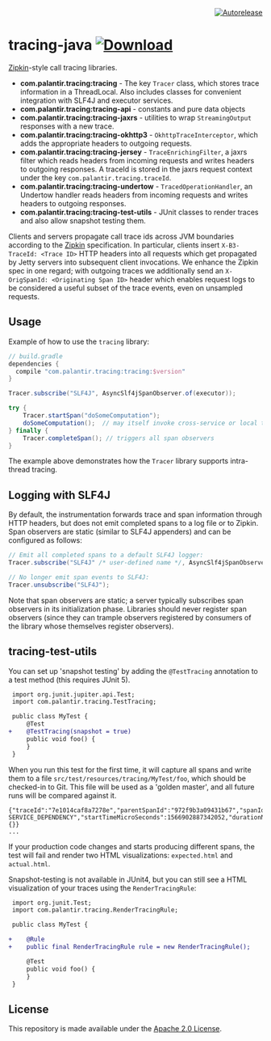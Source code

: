 <p align="right">
<a href="https://autorelease.general.dmz.palantir.tech/palantir/tracing-java"><img src="https://img.shields.io/badge/Perform%20an-Autorelease-success.svg" alt="Autorelease"></a>
</p>

# tracing-java [![Download](https://api.bintray.com/packages/palantir/releases/tracing-java/images/download.svg) ](https://bintray.com/palantir/releases/tracing-java/_latestVersion)

[Zipkin](https://github.com/openzipkin/zipkin)-style call tracing libraries.

- **com.palantir.tracing:tracing** - The key `Tracer` class, which stores trace information in a ThreadLocal.  Also includes classes for convenient integration with SLF4J and executor services.
- **com.palantir.tracing:tracing-api** - constants and pure data objects
- **com.palantir.tracing:tracing-jaxrs** - utilities to wrap `StreamingOutput` responses with a new trace.
- **com.palantir.tracing:tracing-okhttp3** - `OkhttpTraceInterceptor`, which adds the appropriate headers to outgoing requests.
- **com.palantir.tracing:tracing-jersey** - `TraceEnrichingFilter`, a jaxrs filter which reads headers from incoming requests and writes headers to outgoing responses.  A traceId is stored in the jaxrs request context under the key `com.palantir.tracing.traceId`.
- **com.palantir.tracing:tracing-undertow** - `TracedOperationHandler`, an Undertow handler reads headers from incoming requests and writes headers to outgoing responses.
- **com.palantir.tracing:tracing-test-utils** - JUnit classes to render traces and also allow snapshot testing them.

Clients and servers propagate call trace ids across JVM boundaries according to the
[Zipkin](https://github.com/openzipkin/zipkin) specification. In particular, clients insert `X-B3-TraceId: <Trace ID>`
HTTP headers into all requests which get propagated by Jetty servers into subsequent client invocations. We enhance
the Zipkin spec in one regard; with outgoing traces we additionally send an `X-OrigSpanId: <Originating Span ID>`
header which enables request logs to be considered a useful subset of the trace events, even on unsampled requests.

## Usage

Example of how to use the `tracing` library:

```groovy
// build.gradle
dependencies {
  compile "com.palantir.tracing:tracing:$version"
}
```

```java
Tracer.subscribe("SLF4J", AsyncSlf4jSpanObserver.of(executor));

try {
    Tracer.startSpan("doSomeComputation");
    doSomeComputation();  // may itself invoke cross-service or local traced calls
} finally {
    Tracer.completeSpan(); // triggers all span observers
}
```

The example above demonstrates how the `Tracer` library supports intra-thread tracing.

## Logging with SLF4J

By default, the instrumentation forwards trace and span information through HTTP headers, but does not emit completed
spans to a log file or to Zipkin.  Span observers are static (similar to SLF4J appenders) and can be configured as
follows:

```java
// Emit all completed spans to a default SLF4J logger:
Tracer.subscribe("SLF4J" /* user-defined name */, AsyncSlf4jSpanObserver.of(executor));

// No longer emit span events to SLF4J:
Tracer.unsubscribe("SLF4J");
```
Note that span observers are static; a server typically subscribes span observers in its initialization phase.
Libraries should never register span observers (since they can trample observers registered by consumers of the library
whose themselves register observers).


## tracing-test-utils

You can set up 'snapshot testing' by adding the `@TestTracing` annotation to a test method (this requires JUnit 5).

```diff
 import org.junit.jupiter.api.Test;
 import com.palantir.tracing.TestTracing;

 public class MyTest {
     @Test
+    @TestTracing(snapshot = true)
     public void foo() {
     }
 }
```

When you run this test for the first time, it will capture all spans and write them to a file `src/test/resources/tracing/MyTest/foo`, which should be checked-in to Git.  This file will be used as a 'golden master', and all future runs will be compared against it.

```
{"traceId":"7e1014caf8a7278e","parentSpanId":"972f9b3a09431b67","spanId":"f701b7f815176ec2","operation":"healthcheck: SERVICE_DEPENDENCY","startTimeMicroSeconds":1566902887342052,"durationNanoSeconds":20377272,"metadata":{}}
...
```

If your production code changes and starts producing different spans, the test will fail and render two HTML visualizations: `expected.html` and `actual.html`.

Snapshot-testing is not available in JUnit4, but you can still see a HTML visualization of your traces using the `RenderTracingRule`:

```diff
 import org.junit.Test;
 import com.palantir.tracing.RenderTracingRule;

 public class MyTest {

+    @Rule
+    public final RenderTracingRule rule = new RenderTracingRule();

     @Test
     public void foo() {
     }
 }
```

## License

This repository is made available under the [Apache 2.0 License](http://www.apache.org/licenses/LICENSE-2.0).
